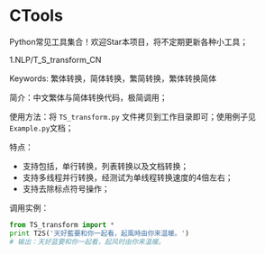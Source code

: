 # CTools
Python常见工具集合！欢迎Star本项目，将不定期更新各种小工具；

1.NLP/T_S_transform_CN

Keywords: 繁体转换，简体转换，繁简转换，繁体转换简体

简介：中文繁体与简体转换代码，极简调用；

使用方法：将 `TS_transform.py` 文件拷贝到工作目录即可；使用例子见`Example.py`文档；

特点：
* 支持包括，单行转换，列表转换以及文档转换；
* 支持多线程并行转换，经测试为单线程转换速度的4倍左右；
* 支持去除标点符号操作；

调用实例：
```python
from TS_transform import *
print T2S('天好藍要和你一起看，起風時由你来温暖。')
# 输出：天好蓝要和你一起看，起风时由你来温暖。
```
